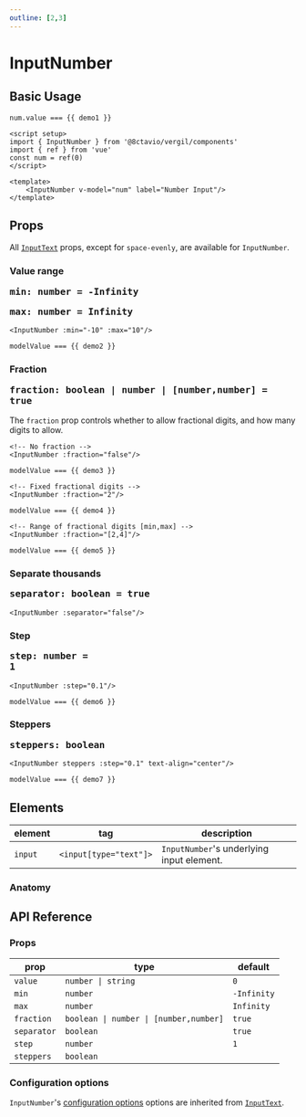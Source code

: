```yaml
---
outline: [2,3]
---
```


# InputNumber

<script setup>
import { InputNumber, InputSearch, Btn } from '@8ctavio/vergil/components'
import { ref, onMounted } from 'vue'
import { toast } from '@8ctavio/vergil'

const demo1 = ref(0)
const demo2 = ref(0)
const demo3 = ref(0)
const demo4 = ref(0)
const demo5 = ref(0)
const demo6 = ref(0)
const demo7 = ref(0)
</script>

## Basic Usage

<Demo>
    <div class="col">
        <div class="row center">
            <InputNumber v-model="demo1" label="Number Input"/>
        </div>
        <div class="row center">
            <code>num.value === {{ demo1 }}</code>
        </div>
    </div>
</Demo>

```vue
<script setup>
import { InputNumber } from '@8ctavio/vergil/components'
import { ref } from 'vue'
const num = ref(0)
</script>

<template>
    <InputNumber v-model="num" label="Number Input"/>
</template>
```

## Props

All [`InputText`](/components/form/inputText) props, except for `space-evenly`, are available for `InputNumber`.

### Value range <Badge type="tip"><pre>min: number = -Infinity</pre></Badge> <Badge type="tip"><pre>max: number = Infinity</pre></Badge>

```vue
<InputNumber :min="-10" :max="10"/>
```

<Demo>
    <div class="col">
        <div class="row center">
            <InputNumber v-model="demo2" :min="-10" :max="10"/>
        </div>
        <div class="row center">
            <code>modelValue === {{ demo2 }}</code>
        </div>
    </div>
</Demo>

### Fraction <Badge type="tip"><pre>fraction: boolean | number | [number,number] = true</pre></Badge>

The `fraction` prop controls whether to allow fractional digits, and how many digits to allow.

```vue
<!-- No fraction -->
<InputNumber :fraction="false"/>
```

<Demo>
    <div class="col">
        <div class="row center">
            <InputNumber v-model="demo3" :fraction="false"/>
        </div>
        <div class="row center">
            <code>modelValue === {{ demo3 }}</code>
        </div>
    </div>
</Demo>

```vue
<!-- Fixed fractional digits -->
<InputNumber :fraction="2"/>
```

<Demo>
    <div class="col">
        <div class="row center">
            <InputNumber v-model="demo4" :fraction="2"/>
        </div>
        <div class="row center">
            <code>modelValue === {{ demo4 }}</code>
        </div>
    </div>
</Demo>

```vue
<!-- Range of fractional digits [min,max] -->
<InputNumber :fraction="[2,4]"/>
```

<Demo>
    <div class="col">
        <div class="row center">
            <InputNumber v-model="demo5" :fraction="[2,4]"/>
        </div>
        <div class="row center">
            <code>modelValue === {{ demo5 }}</code>
        </div>
    </div>
</Demo>

### Separate thousands <Badge type="tip"><pre>separator: boolean = true</pre></Badge>

```vue
<InputNumber :separator="false"/>
```

<Demo>
    <InputNumber :separator="false"/>
</Demo>

### Step <Badge type="tip"><pre>step: number = 1</pre></Badge>

```vue
<InputNumber :step="0.1"/>
```

<Demo>
    <div class="col">
        <div class="row center">
            <InputNumber v-model="demo6" :step="0.1"/>
        </div>
        <div class="row center">
            <code>modelValue === {{ demo6 }}</code>
        </div>
    </div>
</Demo>


### Steppers <Badge type="tip"><pre>steppers: boolean</pre></Badge>

```vue
<InputNumber steppers :step="0.1" text-align="center"/>
```

<Demo>
    <div class="col">
        <div class="row center">
            <InputNumber v-model="demo7" steppers :step="0.1" text-align="center"/>
        </div>
        <div class="row center">
            <code>modelValue === {{ demo7 }}</code>
        </div>
    </div>
</Demo>

## Elements

| element | tag | description |
| ---- | ---- | ------- |
| `input` | <code class="vp-code-nowrap"><input[type="text"]></code>| `InputNumber`'s underlying input element. |

### Anatomy

<Demo>
    <Anatomy tag="div" classes="form-field input-text input-number">
        <Anatomy tag="div" classes="form-field-label-wrapper">
            <Anatomy tag="label" classes="form-field-label"/>
            <Anatomy tag="span" classes="form-field-hint"/>
        </Anatomy>
        <Anatomy tag="p" classes="form-field-details form-field-description"/>
        <Anatomy tag="div" classes="input-text-outer">
            <Anatomy tag="Btn" classes="btn"/>
            <Anatomy tag="div" classes="input-text-wrapper">
                <Anatomy tag="Icon" classes="icon"/>
                <Anatomy tag="p"/>
                <Anatomy tag='input[type="text"]'/>
                <Anatomy tag="label"/>
                <Anatomy tag="p"/>
                <Anatomy tag="Icon" classes="icon"/>
            </Anatomy>
            <Anatomy tag="Btn" classes="btn"/>
        </Anatomy>
        <Anatomy tag="p" classes="form-field-details form-field-help"/>
    </Anatomy>
</Demo>

## API Reference

### Props

| prop | type | default |
| ---- | ---- | ------- |
| `value` | `number \| string` | `0` |
| `min` | `number` | `-Infinity` |
| `max` | `number` | `Infinity` |
| `fraction` | `boolean \| number \| [number,number]` | `true` |
| `separator` | `boolean` | `true` |
| `step` | `number` | `1` |
| `steppers` | `boolean` | |

### Configuration options

`InputNumber`'s [configuration options](/configuration) options are inherited from [`InputText`](/components/form/inputText#configuration-options).